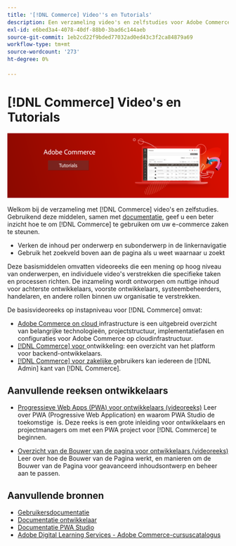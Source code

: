 ```yaml
---
title: '[!DNL Commerce] Video''s en Tutorials'
description: Een verzameling video's en zelfstudies voor Adobe Commerce en Magento Open Source
exl-id: e6bed3a4-4078-40df-88b0-3bad6c144aeb
source-git-commit: 1eb2cd22f9bded77032ad0ed43c3f2ca84879a69
workflow-type: tm+mt
source-wordcount: '273'
ht-degree: 0%

---
```


# [!DNL Commerce] Video&#39;s en Tutorials

![](./assets/banner.png)

Welkom bij de verzameling met [!DNL Commerce] video&#39;s en zelfstudies. Gebruikend deze middelen, samen met [documentatie](https://experienceleague.adobe.com/docs/commerce.html), geef u een beter inzicht hoe te om [!DNL Commerce] te gebruiken om uw e-commerce zaken te steunen.

- Verken de inhoud per onderwerp en subonderwerp in de linkernavigatie
- Gebruik het zoekveld boven aan de pagina als u weet waarnaar u zoekt

Deze basismiddelen omvatten videoreeks die een mening op hoog niveau van onderwerpen, en individuele video&#39;s verstrekken die specifieke taken en processen richten. De inzameling wordt ontworpen om nuttige inhoud voor achterste ontwikkelaars, voorste ontwikkelaars, systeembeheerders, handelaren, en andere rollen binnen uw organisatie te verstrekken.

De basisvideoreeks op instapniveau voor [!DNL Commerce] omvat:

- [Adobe Commerce on cloud ](./cloud/1-overview.md) infrastructure is een uitgebreid overzicht van belangrijke technologieën, projectstructuur, implementatiefasen en configuraties voor Adobe Commerce op cloudinfrastructuur.
- [[!DNL Commerce] voor ](./developer/backend-1-1-overview.md) ontwikkeling: een overzicht van het platform voor backend-ontwikkelaars.
- [[!DNL Commerce] voor zakelijke ](./merchant/introduction/1-1-menus.md) gebruikers kan iedereen de  [!DNL Admin] kant van  [!DNL Commerce].

## Aanvullende reeksen ontwikkelaars

- [Progressieve Web Apps (PWA) voor ontwikkelaars (videoreeks)](./pwa/introduction/1-overview.md) Leer over PWA (Progressive Web Application) en waarom PWA Studio de toekomstige &#x200B; is. Deze reeks is een grote inleiding voor ontwikkelaars en projectmanagers om met een PWA project voor [!DNL Commerce] te beginnen.

- [Overzicht van de Bouwer van de pagina voor ontwikkelaars (videoreeks)](./developer/page-builder/1-intro-case-studies.md) Leer over hoe de Bouwer van de Pagina werkt, en manieren om de Bouwer van de Pagina voor geavanceerd inhoudsontwerp en beheer aan te passen.

<!--
- **[Security planning for [!DNL Commerce] (video series)](./security/summit-security/1-summit-security.md)**
    <br>
    *How the e-commerce threat landscape is changing. The importance of security for the customer running an e-commerce application and specific processes and practices for securing Magento*
-->

## Aanvullende bronnen

- [Gebruikersdocumentatie](https://docs.magento.com/)
- [Documentatie ontwikkelaar](https://devdocs.magento.com/)
- [Documentatie PWA Studio](https://magento.github.io/pwa-studio/)
- [Adobe Digital Learning Services - Adobe Commerce-cursuscatalogus](https://learning.adobe.com/catalog.html?solution=Adobe%20Commerce)
